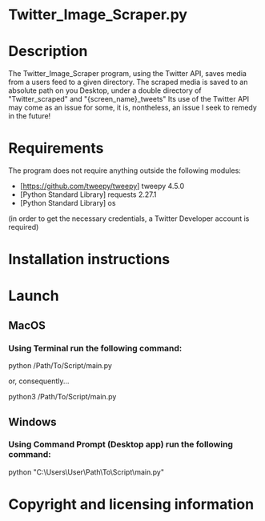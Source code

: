 # Twitter_Image_Scraper.py

# Description
The Twitter_Image_Scraper program, using the Twitter API, saves media from a users feed to a given directory.
The scraped media is saved to an absolute path on you Desktop, under a double directory of "Twitter_scraped" and "{screen_name}_tweets" 
Its use of the Twitter API may come as an issue for some, it is, nontheless, an issue I seek to remedy in the future!

# Requirements
The program does not require anything outside the following modules:
- [https://github.com/tweepy/tweepy] tweepy 4.5.0
- [Python Standard Library] requests 2.27.1
- [Python Standard Library] os

(in order to get the necessary credentials, a Twitter Developer account is required)

# Installation instructions

# Launch

## MacOS
### Using Terminal run the following command:
python /Path/To/Script/main.py

or, consequently...

python3 /Path/To/Script/main.py

## Windows
### Using Command Prompt (Desktop app) run the following command:
python "C:\Users\User\Path\To\Script\main.py"

# Copyright and licensing information
